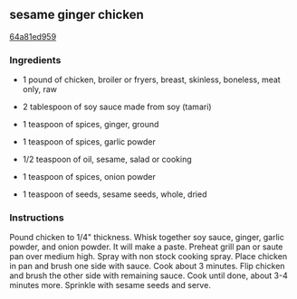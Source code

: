 ## sesame ginger chicken

[64a81ed959](https://cookpad.com/us/recipes/369224-sesame-ginger-chicken)

### Ingredients

 - 1 pound of chicken, broiler or fryers, breast, skinless, boneless, meat only, raw

 - 2 tablespoon of soy sauce made from soy (tamari)

 - 1 teaspoon of spices, ginger, ground

 - 1 teaspoon of spices, garlic powder

 - 1/2 teaspoon of oil, sesame, salad or cooking

 - 1 teaspoon of spices, onion powder

 - 1 teaspoon of seeds, sesame seeds, whole, dried

### Instructions

Pound chicken to 1/4" thickness. Whisk together soy sauce, ginger, garlic powder, and onion powder. It will make a paste. Preheat grill pan or saute pan over medium high. Spray with non stock cooking spray. Place chicken in pan and brush one side with sauce. Cook about 3 minutes. Flip chicken and brush the other side with remaining sauce. Cook until done, about 3-4 minutes more. Sprinkle with sesame seeds and serve.